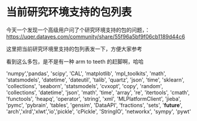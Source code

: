 # 当前研究环境支持的包列表

今天一个发现一个高级用户问了个研究环境支持的包的问题，：https://uqer.datayes.com/community/share/55f96a5bf9f06cb1189d44c6

这里把当前研究环境里支持的包列表发一下，方便大家参考

看到这么多包，是不是有一种 arm to teeth 的赶脚啊，哈哈

'numpy','pandas', 'scipy', 'CAL', 'matplotlib', 'mpl_toolkits', 'math', 'statsmodels', 'datetime', 
'dateutil', 'talib', 'quartz', 'json', 'time', 'sklearn', 'collections',
'seaborn', 'statsmodels', 'cvxopt', 'copy', 'random', 'collections', 'datetime', 'json', 'math', 'time', 
'array', 're', 'itertools', 'cmath', 'functools', 'heapq', 'operator', 'string', 'xml', 'MLPlatformClient', 
'jieba', 'pymc', 'pybrain', 'tables', 'gensim', 'DataAPI', 'fractions', 'sets', '__future__', 
'arch','xlrd','xlwt','io','pickle', 'cPickle', 'StringIO',
'networkx', 'sympy', 'pywt'